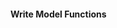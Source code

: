 <!-- # Node DB2 Project Starter Code

## Introduction

In this challenge, you will write an API that can be used to manage _Cars_ stored in a Relational Database.

## Instructions

### Task 1: Project Setup

There are two possible ways to submit your project. Your instructor should have communicated which method to use for this project during the Guided Project and in your cohort's Slack channel. If you are still unsure, reach out to Lambda Staff.

#### Option A - Codegrade

- [ ] Fork and clone the repository.
- [ ] Open the assignment in Canvas and click on the "Set up git" option.
- [ ] Follow instructions to set up Codegrade's Webhook and Deploy Key.
- [ ] Push your first commit: `git commit --allow-empty -m "first commit" && git push`.
- [ ] Check to see that Codegrade has accepted your git submssion.

#### Option B - Pull Request

- [ ] Fork and clone the repository.
- [ ] Implement your project in a `firstname-lastname` branch.
- [ ] Create a pull request of `firstname-lastname` against your `main` branch.
- [ ] Open the assignment in Canvas and submit your pull request. -->

<!-- ### Task 2: Minimum Viable Product

Build a RESTful API for an "cars" resource. The client for this API is a car dealer. -->

<!-- #### Cars Schema -->

<!-- The critical information for each car is the vin, make, model, and mileage. They also track transmission type (manual, automatic...) and status of the title (clean, salvage...), but this information is not always immediately known. Write a migration inside `data/migrations/01-make_cars_table.js` to satisfy the following schema: -->

<!-- | field        | data type        | metadata                                            | -->
<!-- | ------------ | ---------------- | --------------------------------------------------- | -->
<!-- | id           | unsigned integer | primary key, auto-increments, generated by database | -->
<!-- | vin          | string           | required, unique                                    | -->
<!-- | make         | string           | required                                            | -->
<!-- | model        | string           | required                                            | -->
<!-- | mileage      | numeric          | required                                            | -->
<!-- | title        | string           | optional                                            | -->
<!-- | transmission | string           | optional                                            | -->

#### Write Model Functions

<!-- - Write the following db access functions inside `api/cars/cars-model.js` using Knex: -->

  <!-- - `getAll` resolves to an array of car records (or an empty array) -->
  <!-- - `getById` resolves to a car record by the given id -->
  <!-- - `create` resolves to the newly created car record -->

<!-- #### Write Middleware -->

<!-- - Write the following middlewares inside `api/cars/cars-middleware.js`: -->

  <!-- - `checkCarId` returns a status 404 with a `{ message: "car with id <car id> is not found" }` if the id in `req.params` does not exist in the database. -->

  <!-- - `checkCarPayload` returns a status 400 with a `{ message: "<field name> is missing" }` if any required field is missing. -->

  <!-- - `checkVinNumberValid` returns a status 400 with a `{ message: "vin <vin number> is invalid" }` if the vin number is [invalid](https://www.npmjs.com/package/vin-validator). -->

  <!-- - `checkVinNumberUnique` returns a status 400 with a `{ message: "vin <vin number> already exists" }` if the vin number already exists in the database. -->

<!-- ### Write a Cars API -->

<!-- - Write CR (of CRUD) for the `cars` resource, using the middleware and model functions described above wherever appropriate inside `api/cars/cars-router.js` : -->

  <!-- - `[GET] /api/cars` returns an array of cars sorted by id (or an empty array if there aren't any). -->
  <!-- - `[GET] /api/cars/:id` returns a car by the given id. -->
  <!-- - `[POST] /api/cars` returns the created car. Leading or trailing whitespace on budget `name` should be trimmed before saving to db. -->

<!-- - Manually test your endpoints with a REST client like `Insomnia` or `Postman` to check they are working as expected. -->
<!-- - Test your endpoints automatically by running `npm test`. -->

<!-- #### Notes -->

<!-- - You are welcome to create additional files but **do not move or rename existing files** or folders. -->
<!-- - Do not alter your `package.json` file except to install additional libraries or add additional scripts. -->
<!-- - In your solution, it is essential that you follow best practices and produce clean and professional results. -->
<!-- - Schedule time to review, refine, and assess your work. -->
<!-- - Perform basic professional polishing including spell-checking and grammar-checking on your work. -->

<!-- ### Task 3: Stretch Problems

- Add seed data to the database using `knex seeds`
- Add `[PUT]` and `[DELETE]` operations to your API.
- Write a schema file for a `sales` table. This table should track information on the sale of each car. You may wish to research `foreign keys` in order to link each sale to the entry in `cars` which sold. -->
